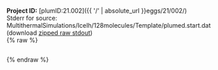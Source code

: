 **Project ID:** [plumID:21.002]({{ '/' | absolute_url }}eggs/21/002/)  
Stderr for source:  MultithermalSimulations/IceIh/128molecules/Template/plumed.start.dat   
(download [zipped raw stdout](plumed.start.dat.plumed_master.stdout.txt.zip))  
{% raw %}
<pre>
</pre>
{% endraw %}
